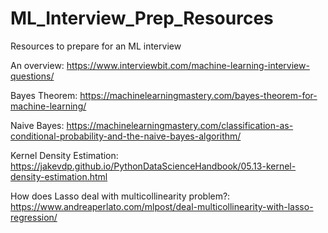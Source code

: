 # ML_Interview_Prep_Resources
Resources to prepare for an ML interview

An overview: https://www.interviewbit.com/machine-learning-interview-questions/

Bayes Theorem: https://machinelearningmastery.com/bayes-theorem-for-machine-learning/

Naive Bayes: https://machinelearningmastery.com/classification-as-conditional-probability-and-the-naive-bayes-algorithm/

Kernel Density Estimation: https://jakevdp.github.io/PythonDataScienceHandbook/05.13-kernel-density-estimation.html

How does Lasso deal with multicollinearity problem?: https://www.andreaperlato.com/mlpost/deal-multicollinearity-with-lasso-regression/
